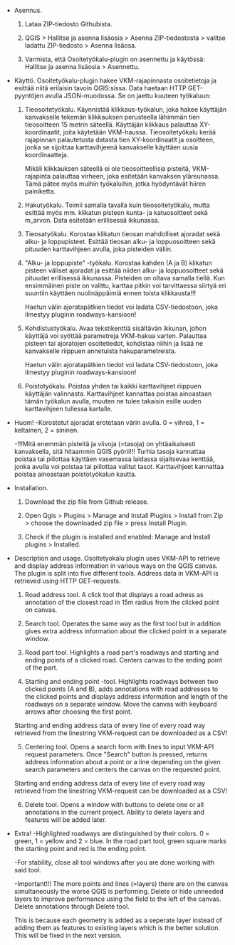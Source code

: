 - Asennus. 
	1. Lataa ZIP-tiedosto Githubista.
	
	2. QGIS > Hallitse ja asenna lisäosia > Asenna ZIP-tiedostosta > valitse ladattu ZIP-tiedosto > Asenna lisäosa.
	
	3. Varmista, että Osoitetyökalu-plugin on asennettu ja käytössä: Hallitse ja asenna lisäosia > Asennettu.

- Käyttö.
	Osoitetyökalu-plugin hakee VKM-rajapinnasta osoitetietoja ja esittää niitä erilaisin tavoin QGIS:sissa. Data haetaan HTTP GET-pyyntöjen avulla JSON-muodossa.
	Se on jaettu kuuteen työkaluun:

	1. 	Tieosoitetyökalu. Käynnistää klikkaus-työkalun, joka hakee käyttäjän kanvakselle tekemän klikkauksen perusteella lähimmän tien tieosoitteen 15 metrin säteellä.
		Käyttäjän klikkaus palauttaa XY-koordinaatit, joita käytetään VKM-haussa. Tieosoitetyökalu kerää rajapinnan palautetusta datasta tien XY-koordinaatit ja osoitteen, 
		jonka se sijoittaa karttavihjeenä kanvakselle käyttäen uusia koordinaatteja.
	
		Mikäli klikkauksen säteellä ei ole tieosoitteellisia pisteitä, VKM-rajapinta palauttaa virheen, joka esitetään kanvaksen yläreunassa. Tämä pätee myös muihin työkaluihin, jotka hyödyntävät hiiren painiketta.
	
	2. 	Hakutyökalu. Toimii samalla tavalla kuin tieosoitetyökalu, mutta esittää myös mm. klikatun pisteen kunta- ja katuosoitteet sekä m_arvon. Data esitetään erillisessä ikkunassa.
	
	3. 	Tieosatyökalu. Korostaa klikatun tieosan mahdolliset ajoradat sekä alku- ja loppupisteet. Esittää tieosan alku- ja loppuosoitteen sekä pituuden karttavihjeen avulla, joka pisteiden väliin.
	
	4. 	"Alku- ja loppupiste" -työkalu. Korostaa kahden (A ja B) klikatun pisteen väliset ajoradat ja esittää niiden alku- ja loppuosoitteet sekä pituudet erillisessä ikkunassa.
		Pisteiden on oltava samalla tiellä. Kun ensimmäinen piste on valittu, karttaa pitkin voi tarvittaessa siirtyä eri suuntiin käyttäen nuolinäppäimiä ennen toista klikkausta!!!
		
		Haetun välin ajoratapätkien tiedot voi ladata CSV-tiedostoon, joka ilmestyy pluginin roadways-kansioon!
	
	5.	Kohdistustyökalu. Avaa tekstikenttiä sisältävän ikkunan, johon käyttäjä voi syöttää parametreja VKM-hakua varten. Palauttaa pisteen tai ajoratojen osoitetiedot, kohdistaa niihin 
		ja lisää ne kanvakselle riippuen annetuista hakuparametreista.
		
		Haetun välin ajoratapätkien tiedot voi ladata CSV-tiedostoon, joka ilmestyy pluginin roadways-kansioon!
		
	6. 	Poistotyökalu. Poistaa yhden tai kaikki karttavihjeet riippuen käyttäjän valinnasta. Karttavihjeet kannattaa poistaa ainoastaan tämän työkalun avulla, 
		muuten ne tulee takaisin esille uuden karttavihjeen tullessa kartalle.
	
- Huom!
	-Korostetut ajoradat erotetaan värin avulla. 0 = vihreä, 1 = keltainen, 2 = sininen.
	
	-!!!Mitä enemmän pisteitä ja viivoja (=tasoja) on yhtäaikaisesti kanvaksella, sitä hitaammin QGIS pyörii!!! Turhia tasoja kannattaa poistaa tai piilottaa käyttäen vasemassa laidassa sijaitsevaa kenttää, 
	jonka avulla voi poistaa tai piilottaa valitut tasot. Karttavihjeet kannattaa poistaa ainoastaan poistotyökalun kautta.



- Installation.
    1. Download the zip file from Github release.

    2. Open Qgis > Plugins > Manage and Install Plugins > Install from Zip > choose the downloaded zip file > press Install Plugin.

    3. Check if the plugin is installed and enabled: Manage and Install plugins > Installed.
    
- Description and usage.
    Osoitetyokalu plugin uses VKM-API to retrieve and display address information in various ways on the QGIS canvas. The plugin is split into five different tools. Address data in VKM-API is retrieved using HTTP GET-requests.

    1. Road address tool. A click tool that displays a road adress as annotation of the closest road in 15m radius from the clicked point on canvas.

    2. Search tool. Operates the same way as the first tool but in addition gives extra address information about the clicked point in a separate window.

    3. Road part tool. Highlights a road part's roadways and starting and ending points of a clicked road. Centers canvas to the ending point of the part.

    4. Starting and ending point -tool. Highlights roadways between two clicked points (A and B), adds annotations with road addresses to the clicked points and displays address information and length of the roadways on a separate window. Move the canvas with keyboard arrows after choosing the first point.

    Starting and ending address data of every line of every road way retrieved from the linestring VKM-request can be downloaded as a CSV!

    5. Centering tool. Opens a search form with lines to input VKM-API request parameters. Once "Search" button is pressed, returns address information about a point or a line depending on the given search parameters and centers the canvas on the requested point.

    Starting and ending address data of every line of every road way retrieved from the linestring VKM-request can be downloaded as a CSV!

    6. Delete tool. Opens a window with buttons to delete one or all annotations in the current project. Ability to delete layers and features will be added later.

- Extra!
    -Highlighted roadways are distinguished by their colors. 0 = green, 1 = yellow and 2 = blue. In the road part tool, green square marks the starting point and red is the ending point.

    -For stability, close all tool windows after you are done working with said tool.

    -Important!!! The more points and lines (=layers) there are on the canvas simultaneously the worse QGIS is performing. Delete or hide unneeded layers to improve performance using the field to the left of the canvas. Delete annotations through Delete tool.

    This is because each geometry is added as a seperate layer instead of adding them as features to existing layers which is the better solution. This will be fixed in the next version.